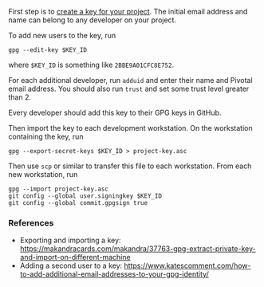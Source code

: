 First step is to [create a key for your project](https://github.com/cunnie/docs/blob/master/gpg.md). The initial email address
and name can belong to any developer on your project.

To add new users to the key, run
```
gpg --edit-key $KEY_ID
```
where `$KEY_ID` is something like `2BBE9A01CFC8E752`.

For each additional developer, run `adduid` and enter their name and Pivotal email address.
You should also run `trust` and set some trust level greater than 2.

Every developer should add this key to their GPG keys in GitHub.

Then import the key to each development workstation. On the workstation containing the key, run
```
gpg --export-secret-keys $KEY_ID > project-key.asc
```

Then use `scp` or similar to transfer this file to each workstation. From each new workstation, run
```
gpg --import project-key.asc
git config --global user.signingkey $KEY_ID
git config --global commit.gpgsign true
```

### References

- Exporting and importing a key: <https://makandracards.com/makandra/37763-gpg-extract-private-key-and-import-on-different-machine>
- Adding a second user to a key: <https://www.katescomment.com/how-to-add-additional-email-addresses-to-your-gpg-identity/>
